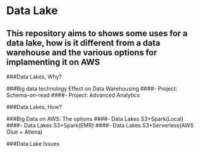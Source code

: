# Data Lake

## This repository aims to shows some uses for a data lake, how is it different from a data warehouse and the various options for implamenting it on AWS

###Data Lakes, Why?

###Big data technology Effect on Data Warehousing
####- Project: Schema-on-read
####- Project: Advanced Analytics

###Data Lakes, How?

###Big Data on AWS: The options
####- Data Lakes S3+Spark(Local)
####- Data Lakes S3+Spark(EMR)
####- Data Lakes S3+Serverless(AWS Glue + Atlena)

###Data Lake Issues
